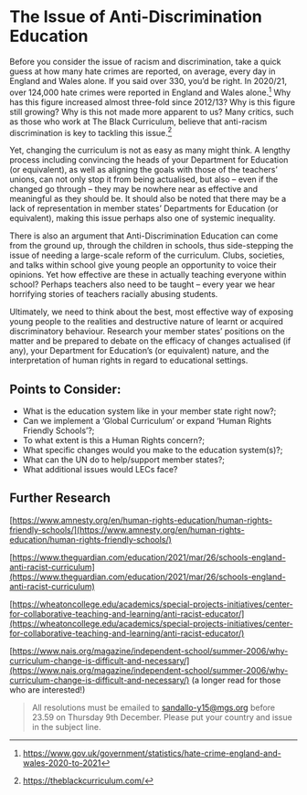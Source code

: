 # The Issue of Anti-Discrimination Education
Before you consider the issue of racism and discrimination, take a quick guess at how many hate crimes are reported, on average, every day in England and Wales alone. If you said over 330, you’d be right. In 2020/21, over 124,000 hate crimes were reported in England and Wales alone.[^1] Why has this figure increased almost three-fold since 2012/13? Why is this figure still growing? Why is this not made more apparent to us? Many critics, such as those who work at The Black Curriculum, believe that anti-racism discrimination is key to tackling this issue.[^2]

[^1]: https://www.gov.uk/government/statistics/hate-crime-england-and-wales-2020-to-2021
[^2]: https://theblackcurriculum.com/

Yet, changing the curriculum is not as easy as many might think. A lengthy process including convincing the heads of your Department for Education (or equivalent), as well as aligning the goals with those of the teachers’ unions, can not only stop it from being actualised, but also – even if the changed go through – they may be nowhere near as effective and meaningful as they should be. It should also be noted that there may be a lack of representation in member states’ Departments for Education (or equivalent), making this issue perhaps also one of systemic inequality.

There is also an argument that Anti-Discrimination Education can come from the ground up, through the children in schools, thus side-stepping the issue of needing a large-scale reform of the curriculum. Clubs, societies, and talks within school give young people an opportunity to voice their opinions. Yet how effective are these in actually teaching everyone within school? Perhaps teachers also need to be taught – every year we hear horrifying stories of teachers racially abusing students.

Ultimately, we need to think about the best, most effective way of exposing young people to the realities and destructive nature of learnt or acquired discriminatory behaviour. Research your member states’ positions on the matter and be prepared to debate on the efficacy of changes actualised (if any), your Department for Education’s (or equivalent) nature, and the interpretation of human rights in regard to educational settings.

## Points to Consider:

- What is the education system like in your member state right now?;
- Can we implement a ‘Global Curriculum’ or expand ‘Human Rights Friendly Schools’?;
- To what extent is this a Human Rights concern?;
- What specific changes would you make to the education system(s)?;
- What can the UN do to help/support member states?; 
- What additional issues would LECs face? 

## Further Research
[https://www.amnesty.org/en/human-rights-education/human-rights-friendly-schools/](https://www.amnesty.org/en/human-rights-education/human-rights-friendly-schools/)

[https://www.theguardian.com/education/2021/mar/26/schools-england-anti-racist-curriculum](https://www.theguardian.com/education/2021/mar/26/schools-england-anti-racist-curriculum)

[https://wheatoncollege.edu/academics/special-projects-initiatives/center-for-collaborative-teaching-and-learning/anti-racist-educator/](https://wheatoncollege.edu/academics/special-projects-initiatives/center-for-collaborative-teaching-and-learning/anti-racist-educator/)

[https://www.nais.org/magazine/independent-school/summer-2006/why-curriculum-change-is-difficult-and-necessary/](https://www.nais.org/magazine/independent-school/summer-2006/why-curriculum-change-is-difficult-and-necessary/) (a longer read for those who are interested!)

> All resolutions must be emailed to sandallo-y15@mgs.org before 23.59 on Thursday 9th December. Please put your country and issue in the subject line. 
